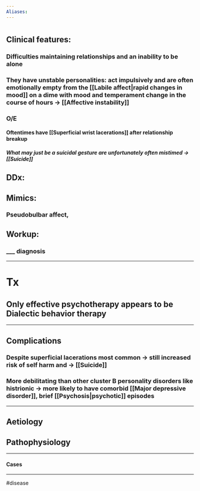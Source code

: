 ```yaml
---
Aliases:
---
```

# 
## Clinical features:
### Difficulties maintaining relationships and an inability to be alone
### They have unstable personalities: act impulsively and are often emotionally empty from the [[Labile affect|rapid changes in mood]] on a dime with mood and temperament change in the course of hours -> [[Affective instability]] 
### O/E
#### Oftentimes have [[Superficial wrist lacerations]] after relationship breakup
##### What may just be a suicidal gesture are unfortunately often mistimed -> [[Suicide]]
## DDx:
###
## Mimics:
### Pseudobulbar affect, 
## Workup:
### ___ diagnosis
---
# Tx
## Only effective psychotherapy appears to be Dialectic behavior therapy

---
## Complications
### Despite superficial lacerations most common -> still increased risk of self harm and -> [[Suicide]]
### More debilitating than other cluster B personality disorders like histrionic -> more likely to have comorbid [[Major depressive disorder]], brief [[Psychosis|psychotic]] episodes

---
## Aetiology
## Pathophysiology

---
#### Cases


---
#disease 